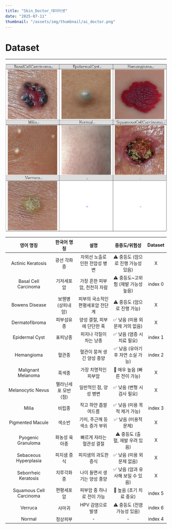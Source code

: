 ```yaml
---
title: "Skin_Doctor_데이터셋"
date: "2025-07-11"
thumbnail: "/assets/img/thumbnail/ai_doctor.png"
---
```


# Dataset
---

![alt text](../../../assets/img/opencv/dataset.png)

|영어 명칭|한국어 명칭|설명|중증도/위험성|Dataset|
|:---:|:---:|:---:|:---:|:---:|
|Actinic Keratosis|광선 각화증|자외선 노출로 인한 전암성 병변|⚠️ 중등도 (암으로 진행 가능성 있음)|X|
|Basal Cell Carcinoma|기저세포암|가장 흔한 피부암, 천천히 자람|⚠️ 중등도~고위험 (재발 가능성 높음)|index 0|
|Bowens Disease|보웬병 (상피내암)|피부의 국소적인 편평세포암 전단계|⚠️ 중등도 (암으로 진행 가능)|X|
|Dermatofibroma|피부섬유종|양성 결절, 피부에 단단한 혹	|✅ 낮음 (미용 외 문제 거의 없음)|X|
|Epidermal Cyst|표피낭종|피지나 각질이 차는 낭종|✅ 낮음 (염증 시 치료 필요)|index 1|
|Hemangioma|혈관종|혈관이 뭉쳐 생긴 양성 종양|✅ 낮음 (유아기 후 자연 소실 가능)|index 2|
|Malignant Melanoma|흑색종|가장 치명적인 피부암|🔴 매우 높음 (빠른 전이 가능)|X|
|Melanocytic Nevus|멜라닌세포 모반 (점)|일반적인 점, 양성 병변|✅ 낮음 (변형 시 검사 필요)|X|
|Milia|비립종|작고 하얀 좁쌀 여드름|✅ 낮음 (미용 목적 제거 가능)|index 3|
|Pigmented Macule|색소반|기미, 주근깨 등 색소 증가 부위|✅ 낮음 (미용적 문제)|X|
|Pyogenic Granuloma|화농성 육아종|빠르게 자라는 혈관성 결절|⚠️ 중등도 (출혈, 재발 우려 있음)|X|
|Sebaceous Hyperplasia|피지샘 증식|피지샘의 과도한 증식|✅ 낮음 (미용 외 문제 없음)|X|
|Seborrheic Keratosis|지루각화증|나이 들면서 생기는 양성 종양	|✅ 낮음 (암과 유사해 보일 수 있음)|X|
|Squamous Cell Carcinoma|편평세포암|피부암 중 하나로 전이 가능|🔴 높음 (초기 치료 중요)|index 5|
|Verruca|사마귀|HPV 감염으로 발생|⚠️ 중등도 (전염 가능성 있음)	|index 6|
|Normal|정상피부|-|-|index 4|
